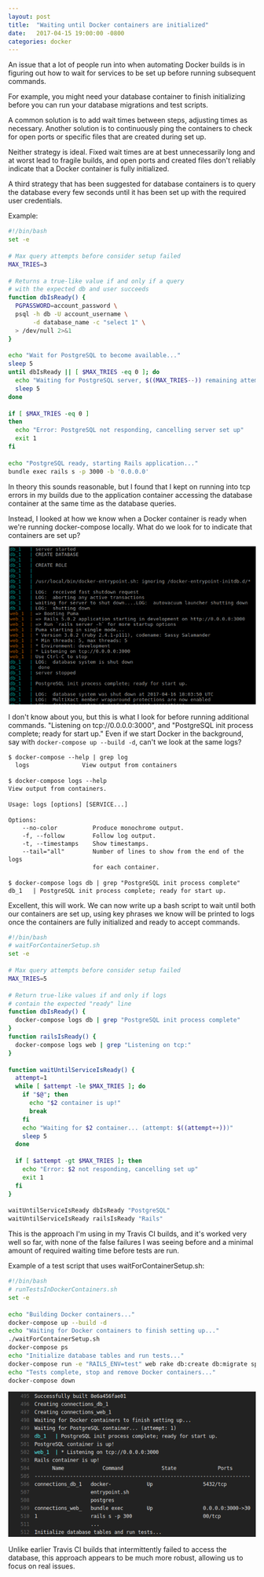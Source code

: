 ```yaml
---
layout: post
title:  "Waiting until Docker containers are initialized"
date:   2017-04-15 19:00:00 -0800
categories: docker
---
```


An issue that a lot of people run into when automating Docker builds is in figuring out how to wait for services to be set up before running subsequent commands.

For example, you might need your database container to finish initializing before you can run your database migrations and test scripts.

A common solution is to add wait times between steps, adjusting times as necessary.  Another solution is to continuously ping the containers to check for open ports or specific files that are created during set up.

Neither strategy is ideal.  Fixed wait times are at best unnecessarily long and at worst lead to fragile builds, and open ports and created files don't reliably indicate that a Docker container is fully initialized.

A third strategy that has been suggested for database containers is to query the database every few seconds until it has been set up with the required user credentials.

Example:

```bash
#!/bin/bash
set -e

# Max query attempts before consider setup failed
MAX_TRIES=3

# Returns a true-like value if and only if a query
# with the expected db and user succeeds
function dbIsReady() {
  PGPASSWORD=account_password \
  psql -h db -U account_username \
       -d database_name -c "select 1" \
  > /dev/null 2>&1
}

echo "Wait for PostgreSQL to become available..."
sleep 5
until dbIsReady || [ $MAX_TRIES -eq 0 ]; do
  echo "Waiting for PostgreSQL server, $((MAX_TRIES--)) remaining attempts..."
  sleep 5
done

if [ $MAX_TRIES -eq 0 ]
then
  echo "Error: PostgreSQL not responding, cancelling server set up"
  exit 1
fi

echo "PostgreSQL ready, starting Rails application..."
bundle exec rails s -p 3000 -b '0.0.0.0'
```

In theory this sounds reasonable, but I found that I kept on running into tcp errors in my builds due to the application container accessing the database container at the same time as the database queries.

Instead, I looked at how we know when a Docker container is ready when we're running docker-compose locally.  What do we look for to indicate that containers are set up?

![alt text](/images/20170415_dockerComposeUpOutput.png "Console output from 'docker-compose up'")

I don't know about you, but this is what I look for before running additional commands.  "Listening on tcp://0.0.0.0:3000", and "PostgreSQL init process complete; ready for start up."  Even if we start Docker in the background, say with ```docker-compose up --build -d```, can't we look at the same logs?

```text
$ docker-compose --help | grep log
  logs               View output from containers

$ docker-compose logs --help
View output from containers.

Usage: logs [options] [SERVICE...]

Options:
    --no-color          Produce monochrome output.
    -f, --follow        Follow log output.
    -t, --timestamps    Show timestamps.
    --tail="all"        Number of lines to show from the end of the logs
                        for each container.

$ docker-compose logs db | grep "PostgreSQL init process complete"
db_1   | PostgreSQL init process complete; ready for start up.
```

Excellent, this will work.  We can now write up a bash script to wait until both our containers are set up, using key phrases we know will be printed to logs once the containers are fully initialized and ready to accept commands.

```bash
#!/bin/bash
# waitForContainerSetup.sh
set -e

# Max query attempts before consider setup failed
MAX_TRIES=5

# Return true-like values if and only if logs
# contain the expected "ready" line
function dbIsReady() {
  docker-compose logs db | grep "PostgreSQL init process complete"
}
function railsIsReady() {
  docker-compose logs web | grep "Listening on tcp:"
}

function waitUntilServiceIsReady() {
  attempt=1
  while [ $attempt -le $MAX_TRIES ]; do
    if "$@"; then
      echo "$2 container is up!"
      break
    fi
    echo "Waiting for $2 container... (attempt: $((attempt++)))"
    sleep 5
  done

  if [ $attempt -gt $MAX_TRIES ]; then
    echo "Error: $2 not responding, cancelling set up"
    exit 1
  fi
}

waitUntilServiceIsReady dbIsReady "PostgreSQL"
waitUntilServiceIsReady railsIsReady "Rails"
```

This is the approach I'm using in my Travis CI builds, and it's worked very well so far, with none of the false failures I was seeing before and a minimal amount of required waiting time before tests are run.

Example of a test script that uses waitForContainerSetup.sh:

```bash
#!/bin/bash
# runTestsInDockerContainers.sh
set -e

echo "Building Docker containers..."
docker-compose up --build -d
echo "Waiting for Docker containers to finish setting up..."
./waitForContainerSetup.sh
docker-compose ps
echo "Initialize database tables and run tests..."
docker-compose run -e "RAILS_ENV=test" web rake db:create db:migrate spec
echo "Tests complete, stop and remove Docker containers..."
docker-compose down
```

![alt text](/images/20170415_travisCIWaitForDocker.png "Travis CI waiting for containers to be set up before running database migration and tests")

Unlike earlier Travis CI builds that intermittently failed to access the database, this approach appears to be much more robust, allowing us to focus on real issues.
